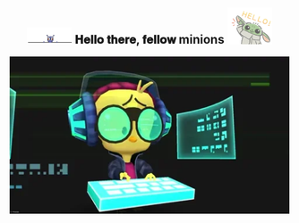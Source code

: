 <div align="center">
<h2> <img src="https://github.com/Rajaikumar-iOSDev/Rajaikumar-iOSDev/blob/main/tenor-2.gif" width="80px"> 𝐇𝐞𝐥𝐥𝐨 𝐭𝐡𝐞𝐫𝐞, 𝐟𝐞𝐥𝐥𝐨𝐰 minions <img src="https://github.com/Rajaikumar-iOSDev/Rajaikumar-iOSDev/blob/main/tenor.gif" width="80px"></h2>
</div>

<div align="center" width="50">

<img src="https://github.com/Rajaikumar-iOSDev/Rajaikumar-iOSDev/blob/main/giphy.webp" alt="Welcome!" width="500"/>

</div>

<!--
**Rajaikumar-iOSDev/Rajaikumar-iOSDev** is a ✨ _special_ ✨ repository because its `README.md` (this file) appears on your GitHub profile.

Here are some ideas to get you started:

- 🔭 I’m currently working on ...
- 🌱 I’m currently learning ...
- 👯 I’m looking to collaborate on ...
- 🤔 I’m looking for help with ...
- 💬 Ask me about ...
- 📫 How to reach me: ...
- 😄 Pronouns: ...
- ⚡ Fun fact: ...
-->
